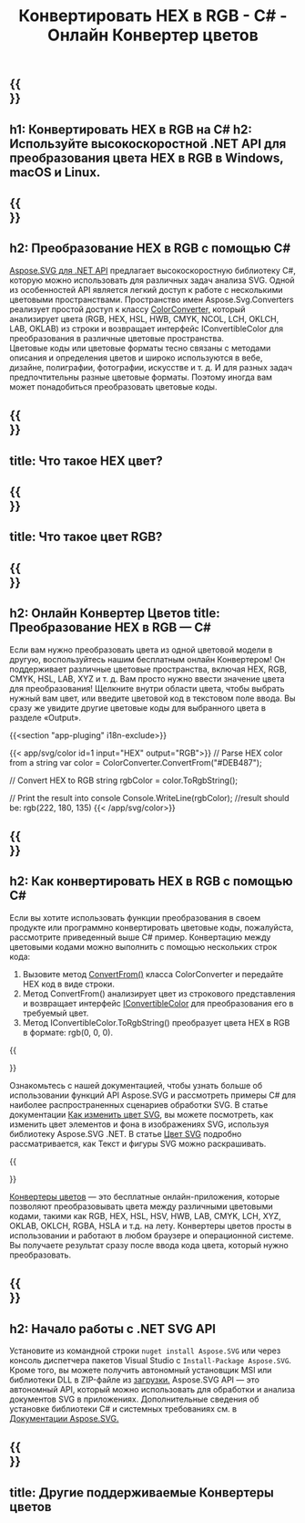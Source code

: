 ﻿---
translation: true
template: ./../_template-child.md
title: Конвертировать HEX в RGB - C# - Онлайн Конвертер цветов
description: Работа с цветовыми кодами и преобразование HEX в RGB в C#
url: /net/color-converter/hex-to-rgb/
family: svg
platformtag: net
feature: color converter
informat: HEX
outformat: RGB
otherformats: HSL HSV HWB CMYK LAB LCH XYZ OKLAB OKLCH NCOL
---

{{<section banner>}}
---
h1: Конвертировать HEX в RGB на C#
h2: Используйте высокоскоростной .NET API для преобразования цвета HEX в RGB в Windows, macOS и Linux.
---

{{<section overview>}}
---
h2: Преобразование HEX в RGB с помощью C#
---

[Aspose.SVG для .NET API](https://products.aspose.com/svg/net/) предлагает высокоскоростную библиотеку C#, которую можно использовать для различных задач анализа SVG. Одной из особенностей API является легкий доступ к работе с несколькими цветовыми пространствами. Пространство имен Aspose.Svg.Converters реализует простой доступ к классу [ColorConverter,](https://reference.aspose.com/svg/net/aspose.svg.converters/colorconverter/) который анализирует цвета (RGB, HEX, HSL, HWB, CMYK, NCOL, LCH, OKLCH, LAB, OKLAB) из строки и возвращает интерфейс IConvertibleColor для преобразования в различные цветовые пространства.<br>
Цветовые коды или цветовые форматы тесно связаны с методами описания и определения цветов и широко используются в вебе, дизайне, полиграфии, фотографии, искусстве и т. д. И для разных задач предпочтительны разные цветовые форматы. Поэтому иногда вам может понадобиться преобразовать цветовые коды.

{{<section input-color>}}
---
title: Что такое HEX цвет?
---

{{<section output-color>}}
---
title: Что такое цвет RGB?
---

{{<section code-text>}}
---
h2: Онлайн Конвертер Цветов
title: Преобразование HEX в RGB — C#
---

Если вам нужно преобразовать цвета из одной цветовой модели в другую, воспользуйтесь нашим бесплатным онлайн Конвертером! Он поддерживает различные цветовые пространства, включая HEX, RGB, CMYK, HSL, LAB, XYZ и т. д. Вам просто нужно ввести значение цвета для преобразования! Щелкните внутри области цвета, чтобы выбрать нужный вам цвет, или введите цветовой код в текстовом поле ввода. Вы сразу же увидите другие цветовые коды для выбранного цвета в разделе «Output».

{{<section "app-pluging" i18n-exclude>}}

{{< app/svg/color id=1 input="HEX" output="RGB">}}
// Parse HEX color from a string
var color = ColorConverter.ConvertFrom("#DEB487");

// Convert HEX to RGB 
string rgbColor = color.ToRgbString();

// Print the result into console
Console.WriteLine(rgbColor);
//result should be: rgb(222, 180, 135)
{{< /app/svg/color>}}

{{<section steps>}}
---
h2: Как конвертировать HEX в RGB с помощью C#
---

Если вы хотите использовать функции преобразования в своем продукте или программно конвертировать цветовые коды, пожалуйста, рассмотрите приведенный выше  C# пример. Конвертацию между цветовыми кодами можно выполнить с помощью нескольких строк кода:

1. Вызовите метод [ConvertFrom()](https://reference.aspose.com/svg/net/aspose.svg.converters/colorconverter/convertfrom/) класса ColorConverter и передайте HEX код в виде строки.
1. Метод ConvertFrom() анализирует цвет из строкового представления и возвращает интерфейс [IConvertibleColor](https://reference.aspose.com/svg/net/aspose.svg.drawing/iconvertiblecolor/) для преобразования его в требуемый цвет.
1. Метод IConvertibleColor.ToRgbString() преобразует цвета HEX в RGB в формате: rgb(0, 0, 0).

{{<section documentation>}}

Ознакомьтесь с нашей документацией, чтобы узнать больше об использовании функций API Aspose.SVG и рассмотреть примеры C# для наиболее распространенных сценариев обработки SVG. В статье документации <a href="https://docs.aspose.com/svg/net/how-to-work-with-aspose-svg-api/how-to-change-svg-color/" target= "_blank">Как изменить цвет SVG</a>, вы можете посмотреть, как изменить цвет элементов и фона в изображениях SVG, используя библиотеку Aspose.SVG .NET. В статье <a href="https://docs.aspose.com/svg/net/drawing-basics/svg-color/" target="_blank">Цвет SVG</a> подробно рассматривается, как Текст и фигуры SVG можно раскрашивать.

{{<section online-color-converter>}}

[Конвертеры цветов](https://products.aspose.app/svg/color-converter) — это бесплатные онлайн-приложения, которые позволяют преобразовывать цвета между различными цветовыми кодами, такими как RGB, HEX, HSL, HSV, HWB, LAB, CMYK, LCH, XYZ, OKLAB, OKLCH, RGBA, HSLA и т.д. на лету. Конвертеры цветов просты в использовании и работают в любом браузере и операционной системе. Вы получаете результат сразу после ввода кода цвета, который нужно преобразовать.

{{<section get-started>}}
---
h2: Начало работы с .NET SVG API
---

Установите из командной строки ```nuget install Aspose.SVG``` или через консоль диспетчера пакетов Visual Studio с ```Install-Package Aspose.SVG```.
Кроме того, вы можете получить автономный установщик MSI или библиотеки DLL в ZIP-файле из [загрузки.](https://releases.aspose.com/svg/net/) Aspose.SVG API — это автономный API, который можно использовать для обработки и анализа документов SVG в приложениях.
Дополнительные сведения об установке библиотеки C# и системных требованиях см. в [Документации Aspose.SVG.](https://docs.aspose.com/svg/net/getting-started/)

{{<section other-color-converters>}}
---
title: Другие поддерживаемые Конвертеры цветов
---